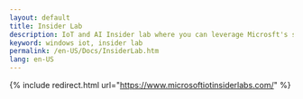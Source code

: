 ```yaml
---
layout: default
title: Insider Lab
description: IoT and AI Insider lab where you can leverage Microsft's support in bringing your product to market.
keyword: windows iot, insider lab
permalink: /en-US/Docs/InsiderLab.htm
lang: en-US
---
```

{% include redirect.html url="https://www.microsoftiotinsiderlabs.com/" %} 